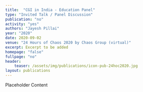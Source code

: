 ```yaml
---
title:  "CGI in India - Education Panel"
type: "Invited Talk / Panel Discussion"
publication: "no"
activity: "yes"
authors: "Jayesh Pillai"
year: "2020"
date: 2020-09-02
venue: "24 Hours of Chaos 2020 by Chaos Group (virtual)"
excerpt: Excerpt to be added
homepage: "false"
fullpage: "no"
header:
    teaser: /assets/img/publications/icon-pub-24hoc2020.jpg
layout: publications    
---
```


Placeholder Content